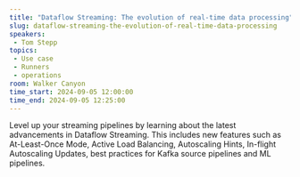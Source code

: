 ```yaml
---
title: "Dataflow Streaming: The evolution of real-time data processing"
slug: dataflow-streaming-the-evolution-of-real-time-data-processing
speakers:
 - Tom Stepp
topics:
 - Use case
 - Runners
 - operations
room: Walker Canyon
time_start: 2024-09-05 12:00:00
time_end: 2024-09-05 12:25:00
---
```


Level up your streaming pipelines by learning about the latest advancements in Dataflow Streaming. This includes new features such as At-Least-Once Mode, Active Load Balancing, Autoscaling Hints, In-flight Autoscaling Updates, best practices for Kafka source pipelines and ML pipelines.